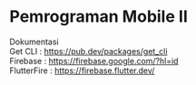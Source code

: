 # Pemrograman Mobile II

Dokumentasi
<br>Get CLI : https://pub.dev/packages/get_cli
<br>Firebase : https://firebase.google.com/?hl=id
<br>FlutterFire : https://firebase.flutter.dev/
